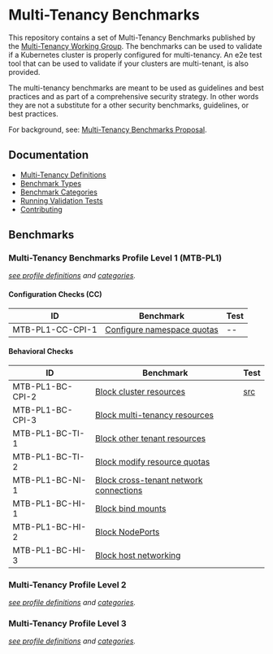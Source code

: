# Multi-Tenancy Benchmarks

This repository contains a set of Multi-Tenancy Benchmarks published by the 
[Multi-Tenancy Working Group](https://github.com/kubernetes-sigs/multi-tenancy). The benchmarks can be used to validate if a Kubernetes cluster is properly configured for multi-tenancy. An e2e test tool that can be used to validate if your clusters are multi-tenant, is also provided.

The multi-tenancy benchmarks are meant to be used as guidelines and best practices and as part of a comprehensive security strategy. In other words they are not a substitute for a other security benchmarks, guidelines, or best practices.

For background, see: [Multi-Tenancy Benchmarks Proposal](https://docs.google.com/document/d/1O-G8jEpiJxOeYx9Pd2OuOSb8859dTRNmgBC5gJv0krE/edit?usp=sharing).

## Documentation
- [Multi-Tenancy Definitions](documentation/definitions.md)
- [Benchmark Types](documentation/types.md)
- [Benchmark Categories](documentation/categories.md)
- [Running Validation Tests](documentation/run.md)
- [Contributing](documentation/contributing.md)

## Benchmarks

### Multi-Tenancy Benchmarks Profile Level 1 (MTB-PL1)

*[see profile definitions](documentation/definitions.md#level-1) and [categories](documentation/categories.md).*

#### Configuration Checks (CC)

| ID             | Benchmark                                                                                            | Test  |
|------------------|------------------------------------------------------------------------------------------------------|-------|
| MTB-PL1-CC-CPI-1 | [Configure namespace quotas](e2e/tests/resourcequotas/README.md)| --    |


#### Behavioral Checks

| ID | Benchmark                                                                      | Test                            |
|------|--------------------------------------------------------------------------------|---------------------------------|
| MTB-PL1-BC-CPI-2 | [Block cluster resources](e2e/tests/tenantaccess/) | [src](e2e/tests/tenantaccess/tenantaccess.go) |
| MTB-PL1-BC-CPI-3 | [Block multi-tenancy resources](e2e/tests/modify_admin_resource/README.md)| |
| MTB-PL1-BC-TI-1 | [Block other tenant resources](e2e/tests/tenantprotection/README.md) | |
| MTB-PL1-BC-TI-2 | [Block modify resource quotas](e2e/tests/modify_resourcequotas/README.md) | |
| MTB-PL1-BC-NI-1 | [Block cross-tenant network connections](e2e/tests/network_isolation/README.md)| |
| MTB-PL1-BC-HI-1 | [Block bind mounts](e2e/tests/deny_hostpaths/README.md) | |
| MTB-PL1-BC-HI-2 | [Block NodePorts](e2e/tests/deny_nodeports/README.md) | |
| MTB-PL1-BC-HI-3 | [Block host networking ](e2e/tests/deny_hostports/README.md) | |

### Multi-Tenancy Profile Level 2

*[see profile definitions](documentation/definitions.md#level-2) and [categories](documentation/categories.md).*


### Multi-Tenancy Profile Level 3

*[see profile definitions](documentation/definitions.md#level-3) and [categories](documentation/categories.md).*

